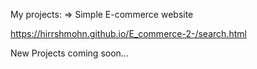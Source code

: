 My projects:
=> Simple E-commerce website 

   https://hirrshmohn.github.io/E_commerce-2-/search.html





   New Projects coming soon...
